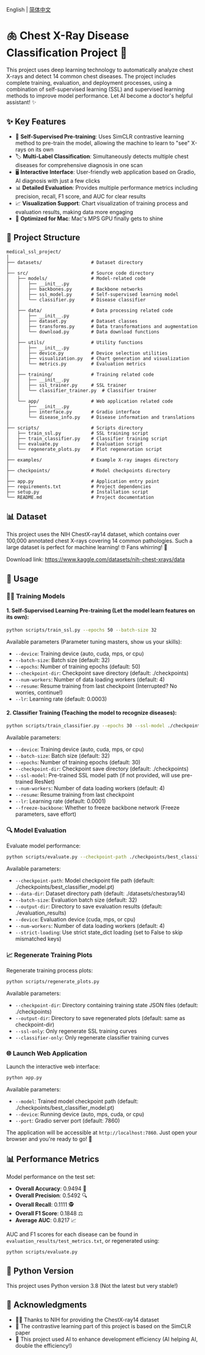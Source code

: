 English | [简体中文](readme/README_cn.md)
# 🫁 Chest X-Ray Disease Classification Project 🔬

This project uses deep learning technology to automatically analyze chest X-rays and detect 14 common chest diseases. The project includes complete training, evaluation, and deployment processes, using a combination of self-supervised learning (SSL) and supervised learning methods to improve model performance. Let AI become a doctor's helpful assistant! ✨

## ✨ Key Features

- 🧠 **Self-Supervised Pre-training**: Uses SimCLR contrastive learning method to pre-train the model, allowing the machine to learn to "see" X-rays on its own
- 🏷️ **Multi-Label Classification**: Simultaneously detects multiple chest diseases for comprehensive diagnosis in one scan
- 🖥️ **Interactive Interface**: User-friendly web application based on Gradio, AI diagnosis with just a few clicks
- 📊 **Detailed Evaluation**: Provides multiple performance metrics including precision, recall, F1 score, and AUC for clear results
- 📈 **Visualization Support**: Chart visualization of training process and evaluation results, making data more engaging
- 🍎 **Optimized for Mac**: Mac's MPS GPU finally gets to shine

## 📂 Project Structure

```
medical_ssl_project/
│
├── datasets/                  # Dataset directory
│
├── src/                       # Source code directory
│   ├── models/                # Model-related code
│   │   ├── __init__.py
│   │   ├── backbones.py       # Backbone networks
│   │   ├── ssl_model.py       # Self-supervised learning model
│   │   └── classifier.py      # Disease classifier
│   │
│   ├── data/                  # Data processing related code
│   │   ├── __init__.py
│   │   ├── dataset.py         # Dataset classes
│   │   ├── transforms.py      # Data transformations and augmentation
│   │   └── download.py        # Data download functions
│   │
│   ├── utils/                 # Utility functions
│   │   ├── __init__.py
│   │   ├── device.py          # Device selection utilities
│   │   ├── visualization.py   # Chart generation and visualization
│   │   └── metrics.py         # Evaluation metrics
│   │
│   ├── training/              # Training related code
│   │   ├── __init__.py
│   │   ├── ssl_trainer.py     # SSL trainer
│   │   └── classifier_trainer.py  # Classifier trainer
│   │
│   └── app/                   # Web application related code
│       ├── __init__.py
│       ├── interface.py       # Gradio interface
│       └── disease_info.py    # Disease information and translations
│
├── scripts/                   # Scripts directory
│   ├── train_ssl.py           # SSL training script
│   ├── train_classifier.py    # Classifier training script
│   ├── evaluate.py            # Evaluation script
│   └── regenerate_plots.py    # Plot regeneration script
│
├── examples/                  # Example X-ray images directory
│
├── checkpoints/               # Model checkpoints directory
│
├── app.py                     # Application entry point
├── requirements.txt           # Project dependencies
├── setup.py                   # Installation script
└── README.md                  # Project documentation
```

## 📊 Dataset

This project uses the NIH ChestX-ray14 dataset, which contains over 100,000 annotated chest X-rays covering 14 common pathologies. Such a large dataset is perfect for machine learning! 🤓 Fans whirring! 💨

Download link: https://www.kaggle.com/datasets/nih-chest-xrays/data

## 🚀 Usage

### 🏋️‍♀️ Training Models

#### 1. Self-Supervised Learning Pre-training (Let the model learn features on its own):

```bash
python scripts/train_ssl.py --epochs 50 --batch-size 32
```

Available parameters (Parameter tuning masters, show us your skills):

- `--device`: Training device (auto, cuda, mps, or cpu)
- `--batch-size`: Batch size (default: 32)
- `--epochs`: Number of training epochs (default: 50)
- `--checkpoint-dir`: Checkpoint save directory (default: ./checkpoints)
- `--num-workers`: Number of data loading workers (default: 4)
- `--resume`: Resume training from last checkpoint (Interrupted? No worries, continue!)
- `--lr`: Learning rate (default: 0.0003)

#### 2. Classifier Training (Teaching the model to recognize diseases):

```bash
python scripts/train_classifier.py --epochs 30 --ssl-model ./checkpoints/best_ssl_model.pt
```

Available parameters:

- `--device`: Training device (auto, cuda, mps, or cpu)
- `--batch-size`: Batch size (default: 32)
- `--epochs`: Number of training epochs (default: 30)
- `--checkpoint-dir`: Checkpoint save directory (default: ./checkpoints)
- `--ssl-model`: Pre-trained SSL model path (if not provided, will use pre-trained ResNet)
- `--num-workers`: Number of data loading workers (default: 4)
- `--resume`: Resume training from last checkpoint
- `--lr`: Learning rate (default: 0.0001)
- `--freeze-backbone`: Whether to freeze backbone network (Freeze parameters, save effort)

### 🔍 Model Evaluation

Evaluate model performance:

```bash
python scripts/evaluate.py --checkpoint-path ./checkpoints/best_classifier_model.pt
```

Available parameters:

- `--checkpoint-path`: Model checkpoint file path (default: ./checkpoints/best_classifier_model.pt)
- `--data-dir`: Dataset directory path (default: ./datasets/chestxray14)
- `--batch-size`: Evaluation batch size (default: 32)
- `--output-dir`: Directory to save evaluation results (default: ./evaluation_results)
- `--device`: Evaluation device (cuda, mps, or cpu)
- `--num-workers`: Number of data loading workers (default: 4)
- `--strict-loading`: Use strict state_dict loading (set to False to skip mismatched keys)

### 📈 Regenerate Training Plots

Regenerate training process plots:

```bash
python scripts/regenerate_plots.py
```

Available parameters:

- `--checkpoint-dir`: Directory containing training state JSON files (default: ./checkpoints)
- `--output-dir`: Directory to save regenerated plots (default: same as checkpoint-dir)
- `--ssl-only`: Only regenerate SSL training curves
- `--classifier-only`: Only regenerate classifier training curves

### 🌐 Launch Web Application

Launch the interactive web interface:

```bash
python app.py
```

Available parameters:

- `--model`: Trained model checkpoint path (default: ./checkpoints/best_classifier_model.pt)
- `--device`: Running device (auto, mps, cuda, or cpu)
- `--port`: Gradio server port (default: 7860)

The application will be accessible at `http://localhost:7860`. Just open your browser and you're ready to go! 🎉

## 📊 Performance Metrics

Model performance on the test set:

- **Overall Accuracy**: 0.9494 🎯
- **Overall Precision**: 0.5492 🔍
- **Overall Recall**: 0.1111 🕵️
- **Overall F1 Score**: 0.1848 ⚖️
- **Average AUC**: 0.8217 📈

AUC and F1 scores for each disease can be found in `evaluation_results/test_metrics.txt`, or regenerated using:

```bash
python scripts/evaluate.py
```

## 🐍 Python Version

This project uses Python version 3.8 (Not the latest but very stable!)

## 🙏 Acknowledgments

- 👩‍⚕️ Thanks to NIH for providing the ChestX-ray14 dataset
- 🧠 The contrastive learning part of this project is based on the SimCLR paper
- 🤖 This project used AI to enhance development efficiency (AI helping AI, double the efficiency!)